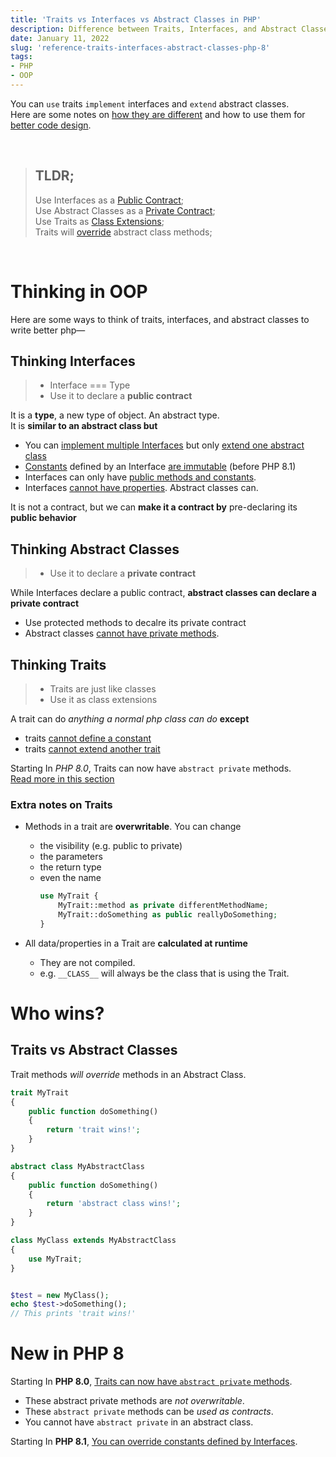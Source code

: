 ```yaml
---
title: 'Traits vs Interfaces vs Abstract Classes in PHP'
description: Difference between Traits, Interfaces, and Abstract Classes, including the latest features from PHP 8.
date: January 11, 2022
slug: 'reference-traits-interfaces-abstract-classes-php-8'
tags:
- PHP
- OOP
---
```


You can `use` traits `implement` interfaces and `extend` abstract classes.<br>
Here are some notes on <u>how they are different</u> and how to use them for <u>better code design</u>.

<br>

> ## TLDR;
> Use Interfaces as a [Public Contract](#thinking-interfaces);<br>
> Use Abstract Classes as a [Private Contract](#thinking-abstract-classes);<br>
> Use Traits as [Class Extensions](#thinking-traits);<br>
> Traits will [override](#traits-vs-abstract-classes) abstract class methods;

<br>

# Thinking in OOP
Here are some ways to think of traits, interfaces, and abstract classes to write better php—

## Thinking Interfaces
> - Interface === Type
> - Use it to declare a **public contract**

It is a **type**, a new type of object. An abstract type.<br>
It is **similar to an abstract class but**
- You can <u>implement multiple  Interfaces</u> but only <u>extend one abstract class</u>
- <u>Constants</u> defined by an Interface <u>are immutable</u> (before PHP 8.1)
- Interfaces can only have <u>public methods and constants</u>.
- Interfaces <u>cannot have properties</u>. Abstract classes can.

It is not a contract, but we can **make it a contract by** pre-declaring its **public behavior**


## Thinking Abstract Classes
> - Use it to declare a **private contract**

While Interfaces declare a public contract, **abstract classes can declare a private contract**
- Use protected methods to decalre its private contract
- Abstract classes <u>cannot have private methods</u>.


## Thinking Traits
> - Traits are just like classes
> - Use it as class extensions

A trait can do _anything a normal php class can do_ **except**
- traits <u>cannot define a constant</u>
- traits <u>cannot extend another trait</u>

<div class="box php">
Starting In <em>PHP 8.0</em>, Traits can now have <code>abstract private</code> methods.<br>
<a href="#new-in-php-8">Read more in this section</a>
</div>

### Extra notes on Traits
- Methods in a trait are **overwritable**. You can change
    - the visibility (e.g. public to private)
    - the parameters
    - the return type
    - even the name
      ```php
      use MyTrait {
          MyTrait::method as private differentMethodName;
          MyTrait::doSomething as public reallyDoSomething;
      }
      ```

- All data/properties in a Trait are **calculated at runtime**<br>
    - They are not compiled.<br>
    - e.g. `__CLASS__` will always be the class that is using the Trait.



# Who wins?
## Traits vs Abstract Classes
Trait methods *will override* methods in an Abstract Class.
```php
trait MyTrait
{
    public function doSomething()
    {
        return 'trait wins!';
    }
}

abstract class MyAbstractClass
{
    public function doSomething()
    {
        return 'abstract class wins!';
    }
}

class MyClass extends MyAbstractClass
{
    use MyTrait;
}


$test = new MyClass();
echo $test->doSomething();
// This prints 'trait wins!'
```



# New in PHP 8
Starting In **PHP 8.0**, <u>Traits can now have `abstract private` methods</u>.
- These  abstract private methods are *not overwritable*.
- These `abstract private` methods can be *used as contracts*.
- You cannot have `abstract private` in an abstract class.

Starting In **PHP 8.1**, <u>You can override constants defined by Interfaces</u>.
